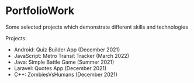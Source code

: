 # PortfolioWork
Some selected projects which demonstrate different skills and technologies

Projects:
- Android: Quiz Builder App (December 2021)
- JavaScript: Metro Transit Tracker (March 2022)
- Java: Simple Battle Game (Summer 2021)
- Laravel: Quotes App (December 2021)
- C++: ZombiesVsHumans (December 2021)

